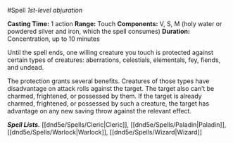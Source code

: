 #Spell
*1st-level abjuration*

**Casting Time:** 1 action
**Range:** Touch
**Components:** V, S, M (holy water or powdered silver and iron, which the spell consumes)
**Duration:** Concentration, up to 10 minutes

Until the spell ends, one willing creature you touch is protected against certain types of creatures: aberrations, celestials, elementals, fey, fiends, and undead.

The protection grants several benefits. Creatures of those types have disadvantage on attack rolls against the target. The target also can’t be charmed, frightened, or possessed by them. If the target is already charmed, frightened, or possessed by such a creature, the target has advantage on any new saving throw against the relevant effect.

***Spell Lists.*** [[dnd5e/Spells/Cleric\|Cleric]], [[dnd5e/Spells/Paladin\|Paladin]], [[dnd5e/Spells/Warlock\|Warlock]], [[dnd5e/Spells/Wizard\|Wizard]]